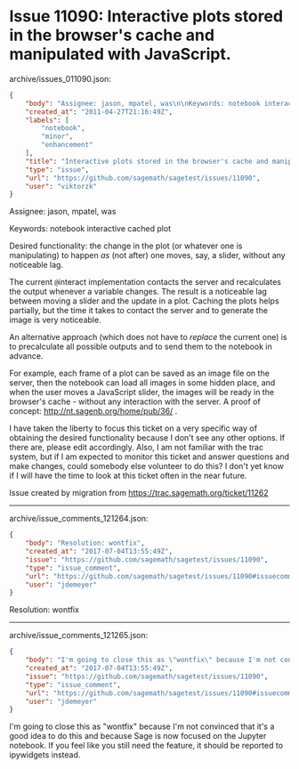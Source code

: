 # Issue 11090: Interactive plots stored in the browser's cache and manipulated with JavaScript.

archive/issues_011090.json:
```json
{
    "body": "Assignee: jason, mpatel, was\n\nKeywords: notebook interactive cached plot\n\nDesired functionality: the change in the plot (or whatever one is manipulating) to happen *as* (not after) one moves, say, a slider, without any noticeable lag.\n\nThe current `@`interact implementation contacts the server and recalculates the output whenever a variable changes. The result is a noticeable lag between moving a slider and the update in a plot. Caching the plots helps partially, but the time it takes to contact the server and to generate the image is very noticeable.\n\nAn alternative approach (which does not have to *replace* the current one) is to precalculate all possible outputs and to send them to the notebook in advance.\n\nFor example, each frame of a plot can be saved as an image file on the server, then the notebook can load all images in some hidden place, and when the user moves a JavaScript slider, the images will be ready in the browser's cache - without any interaction with the server. A proof of concept: http://nt.sagenb.org/home/pub/36/ .\n\nI have taken the liberty to focus this ticket on a very specific way of obtaining the desired functionality because I don't see any other options. If there are, please edit accordingly. Also, I am not familiar with the trac system, but if I am expected to monitor this ticket and answer questions and make changes, could somebody else volunteer to do this? I don't yet know if I will have the time to look at this ticket often in the near future.\n\nIssue created by migration from https://trac.sagemath.org/ticket/11262\n\n",
    "created_at": "2011-04-27T21:16:49Z",
    "labels": [
        "notebook",
        "minor",
        "enhancement"
    ],
    "title": "Interactive plots stored in the browser's cache and manipulated with JavaScript.",
    "type": "issue",
    "url": "https://github.com/sagemath/sagetest/issues/11090",
    "user": "viktorzk"
}
```
Assignee: jason, mpatel, was

Keywords: notebook interactive cached plot

Desired functionality: the change in the plot (or whatever one is manipulating) to happen *as* (not after) one moves, say, a slider, without any noticeable lag.

The current `@`interact implementation contacts the server and recalculates the output whenever a variable changes. The result is a noticeable lag between moving a slider and the update in a plot. Caching the plots helps partially, but the time it takes to contact the server and to generate the image is very noticeable.

An alternative approach (which does not have to *replace* the current one) is to precalculate all possible outputs and to send them to the notebook in advance.

For example, each frame of a plot can be saved as an image file on the server, then the notebook can load all images in some hidden place, and when the user moves a JavaScript slider, the images will be ready in the browser's cache - without any interaction with the server. A proof of concept: http://nt.sagenb.org/home/pub/36/ .

I have taken the liberty to focus this ticket on a very specific way of obtaining the desired functionality because I don't see any other options. If there are, please edit accordingly. Also, I am not familiar with the trac system, but if I am expected to monitor this ticket and answer questions and make changes, could somebody else volunteer to do this? I don't yet know if I will have the time to look at this ticket often in the near future.

Issue created by migration from https://trac.sagemath.org/ticket/11262





---

archive/issue_comments_121264.json:
```json
{
    "body": "Resolution: wontfix",
    "created_at": "2017-07-04T13:55:49Z",
    "issue": "https://github.com/sagemath/sagetest/issues/11090",
    "type": "issue_comment",
    "url": "https://github.com/sagemath/sagetest/issues/11090#issuecomment-121264",
    "user": "jdemeyer"
}
```

Resolution: wontfix



---

archive/issue_comments_121265.json:
```json
{
    "body": "I'm going to close this as \"wontfix\" because I'm not convinced that it's a good idea to do this and because Sage is now focused on the Jupyter notebook. If you feel like you still need the feature, it should be reported to ipywidgets instead.",
    "created_at": "2017-07-04T13:55:49Z",
    "issue": "https://github.com/sagemath/sagetest/issues/11090",
    "type": "issue_comment",
    "url": "https://github.com/sagemath/sagetest/issues/11090#issuecomment-121265",
    "user": "jdemeyer"
}
```

I'm going to close this as "wontfix" because I'm not convinced that it's a good idea to do this and because Sage is now focused on the Jupyter notebook. If you feel like you still need the feature, it should be reported to ipywidgets instead.
